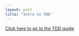 ```yaml
---
layout: post
title: "Intro to TDD"
---
```


[Click here to go to the TDD guide](https://github.com/BillSchofield/TDDIntro/blob/master/README.md)